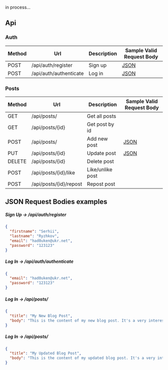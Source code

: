 in process...


## Api

### Auth

| Method | Url                    | Description | Sample Valid Request Body | 
|--------|------------------------|-------------|---------------------------|
| POST   | /api/auth/register     | Sign up     | [JSON](#signUp)           |
| POST   | /api/auth/authenticate | Log in      | [JSON](#signIn)           |

### Posts

| Method | Url                    | Description      | Sample Valid Request Body | 
|--------|------------------------|------------------|---------------------------|
| GET    | /api/posts/            | Get all posts    |                           |
| GET    | /api/posts/{id}        | Get post by id   |                           |
| POST   | /api/posts/            | Add new post     | [JSON](#addPost)          |
| PUT    | /api/posts/{id}        | Update post      | [JSON](#updatePost)       |
| DELETE | /api/posts/{id}        | Delete post      |                           |
| POST   | /api/posts/{id}/like   | Like/unlike post |                           |
| POST   | /api/posts/{id}/repost | Repost post      |                           |

##  JSON Request Bodies examples

##### <a id="signUp">Sign Up -> /api/auth/register</a>
```json
{
  "firstname": "Serhii",
  "lastname": "Ryzhkov",
  "email": "had0uken@ukr.net",
  "password": "123123"
}
```

##### <a id="signIn">Log In -> /api/auth/authenticate</a>
```json
{
  "email": "had0uken@ukr.net",
  "password": "123123"
}
```

##### <a id="addPost">Log In -> /api/posts/</a>
```json
{
  "title": "My New Blog Post",
  "body": "This is the content of my new blog post. It's a very interesting topic that I wanted to share with everyone!"
}
```

##### <a id="updatePost">Log In -> /api/posts/</a>
```json
{
  "title": "My Updated Blog Post",
  "body": "This is the content of my updated blog post. It's a very interesting topic that I wanted to share with everyone!"
}
```



